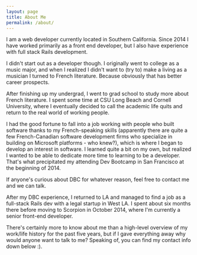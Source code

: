 ```yaml
---
layout: page
title: About Me
permalink: /about/
---
```


I am a web developer currently located in Southern California. Since 2014 I have worked primarily as a front end developer, but I also have experience with full stack Rails development.

I didn't start out as a developer though. I originally went to college as a music major, and when I realized I didn't want to (try to) make a living as a musician I turned to French literature.  Because obviously that has better career prospects.

After finishing up my undergrad, I went to grad school to study more about French literature.  I spent some time at CSU Long Beach and Cornell University, where I eventually decided to call the academic life quits and return to the real world of working people.

I had the good fortune to fall into a job working with people who built software thanks to my French-speaking skills (apparently there are quite a few French-Canadian software development firms who specialize in building on Microsoft platforms - who knew?), which is where I began to develop an interest in software. I learned quite a bit on my own, but realized I wanted to be able to dedicate more time to learning to be a developer.  That's what precipitated my attending Dev Bootcamp in San Francisco at the beginning of 2014.

If anyone's curious about DBC for whatever reason, feel free to contact me and we can talk.

After my DBC experience, I returned to LA and managed to find a job as a full-stack Rails dev with a legal startup in West LA. I spent about six months there before moving to Scorpion in October 2014, where I'm currently a senior front-end developer.

There's certainly more to know about me than a high-level overview of my work/life history for the past five years, but if I gave everything away why would anyone want to talk to me?  Speaking of, you can find my contact info down below :).
